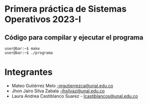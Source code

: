 # Primera práctica de Sistemas Operativos 2023-I

## Código para compilar y ejecutar el programa


```console
user@bar:~$ make
user@bar:~$ ./programa

```
# Integrantes 

* Mateo Gutiérrez Melo -mgutierrezca@unal.edu.co
* Jhon Jairo Silva Zabala -jhsilvaz@unal.edu.co
* Laura Andrea Castiblanco Suarez - lcastiblancos@unal.edu.co